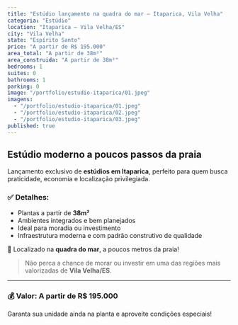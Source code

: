 ```yaml
---
title: "Estúdio lançamento na quadra do mar – Itaparica, Vila Velha"
categoria: "Estúdio"
location: "Itaparica – Vila Velha/ES"
city: "Vila Velha"
state: "Espírito Santo"
price: "A partir de R$ 195.000"
area_total: "A partir de 38m²"
area_construida: "A partir de 38m²"
bedrooms: 1
suites: 0
bathrooms: 1
parking: 0
image: "/portfolio/estudio-itaparica/01.jpeg"
imagens:
  - "/portfolio/estudio-itaparica/01.jpeg"
  - "/portfolio/estudio-itaparica/02.jpeg"
  - "/portfolio/estudio-itaparica/03.jpeg"
published: true
---
```


## Estúdio moderno a poucos passos da praia

Lançamento exclusivo de **estúdios em Itaparica**, perfeito para quem busca praticidade, economia e localização privilegiada.

### ✅ Detalhes:
- Plantas a partir de **38m²**
- Ambientes integrados e bem planejados
- Ideal para moradia ou investimento
- Infraestrutura moderna e com padrão construtivo de qualidade

📍 Localizado na **quadra do mar**, a poucos metros da praia!

> Não perca a chance de morar ou investir em uma das regiões mais valorizadas de **Vila Velha/ES**.

---

### 💰 Valor: **A partir de R$ 195.000**

Garanta sua unidade ainda na planta e aproveite condições especiais!
